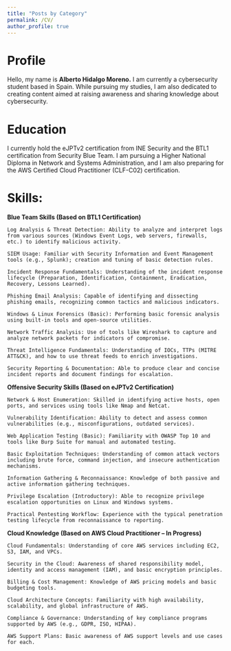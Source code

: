 ```yaml
---
title: "Posts by Category"
permalink: /CV/
author_profile: true
---
```


# Profile

Hello, my name is **Alberto Hidalgo Moreno.** I am currently a cybersecurity student based in Spain. While pursuing my studies, I am also dedicated to creating content aimed at raising awareness and sharing knowledge about cybersecurity.

# Education

I currently hold the eJPTv2 certification from INE Security and the BTL1 certification from Security Blue Team. I am pursuing a Higher National Diploma in Network and Systems Administration, and I am also preparing for the AWS Certified Cloud Practitioner (CLF-C02) certification.

#  Skills:

**Blue Team Skills (Based on BTL1 Certification)**

    Log Analysis & Threat Detection: Ability to analyze and interpret logs from various sources (Windows Event Logs, web servers, firewalls, etc.) to identify malicious activity.

    SIEM Usage: Familiar with Security Information and Event Management tools (e.g., Splunk); creation and tuning of basic detection rules.

    Incident Response Fundamentals: Understanding of the incident response lifecycle (Preparation, Identification, Containment, Eradication, Recovery, Lessons Learned).

    Phishing Email Analysis: Capable of identifying and dissecting phishing emails, recognizing common tactics and malicious indicators.

    Windows & Linux Forensics (Basic): Performing basic forensic analysis using built-in tools and open-source utilities.

    Network Traffic Analysis: Use of tools like Wireshark to capture and analyze network packets for indicators of compromise.

    Threat Intelligence Fundamentals: Understanding of IOCs, TTPs (MITRE ATT&CK), and how to use threat feeds to enrich investigations.

    Security Reporting & Documentation: Able to produce clear and concise incident reports and document findings for escalation.

**Offensive Security Skills (Based on eJPTv2 Certification)**

    Network & Host Enumeration: Skilled in identifying active hosts, open ports, and services using tools like Nmap and Netcat.

    Vulnerability Identification: Ability to detect and assess common vulnerabilities (e.g., misconfigurations, outdated services).

    Web Application Testing (Basic): Familiarity with OWASP Top 10 and tools like Burp Suite for manual and automated testing.

    Basic Exploitation Techniques: Understanding of common attack vectors including brute force, command injection, and insecure authentication mechanisms.

    Information Gathering & Reconnaissance: Knowledge of both passive and active information gathering techniques.

    Privilege Escalation (Introductory): Able to recognize privilege escalation opportunities on Linux and Windows systems.

    Practical Pentesting Workflow: Experience with the typical penetration testing lifecycle from reconnaissance to reporting.

**Cloud Knowledge (Based on AWS Cloud Practitioner – In Progress)**

    Cloud Fundamentals: Understanding of core AWS services including EC2, S3, IAM, and VPCs.

    Security in the Cloud: Awareness of shared responsibility model, identity and access management (IAM), and basic encryption principles.

    Billing & Cost Management: Knowledge of AWS pricing models and basic budgeting tools.

    Cloud Architecture Concepts: Familiarity with high availability, scalability, and global infrastructure of AWS.

    Compliance & Governance: Understanding of key compliance programs supported by AWS (e.g., GDPR, ISO, HIPAA).

    AWS Support Plans: Basic awareness of AWS support levels and use cases for each.


